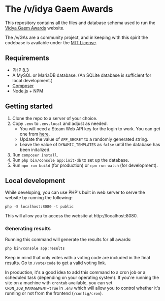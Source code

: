 # The /v/idya Gaem Awards

This repository contains all the files and database schema used to run the [Vidya Gaem Awards](https://vidyagaemawards.com) website.

The /v/GAs are a community project, and in keeping with this spirit the codebase is available
under the [MIT License](https://opensource.org/licenses/MIT).

## Requirements

 * PHP 8.3
 * A MySQL or MariaDB database. (An SQLite database is sufficient for local development.) 
 * [Composer](https://getcomposer.org/)
 * Node.js + NPM

## Getting started

 1. Clone the repo to a server of your choice.
 2. Copy `.env` to `.env.local` and adjust as needed.
    * You will need a Steam Web API key for the login to work. You can get one from [here](https://steamcommunity.com/dev/apikey).
    * Update the value of `APP_SECRET` to a randomly generated string.
    * Leave the value of `DYNAMIC_TEMPLATES` as `false` until the database has been initalized.
 3. Run `composer install`.
 4. Run `php bin/console app:init-db` to set up the database.
 5. Run `npm run build` (for production) or `npm run watch` (for development).

## Local development

While developing, you can use PHP's built in web server to serve the website by running the following:

`php -S localhost:8080 -t public`

This will allow you to access the website at http://localhost:8080.

### Generating results

Running this command will generate the results for all awards:

`php bin/console app:results`

Keep in mind that only votes with a voting code are included in the final results. Go to `/vote/code` to get a valid
voting link.

In production, it's a good idea to add this command to a cron job or a scheduled task (depending on your operating
system). If you're running the site on a machine with `crontab` available, you can set `CRON_JOB_MANAGEMENT=true` in
`.env` which will allow you to control whether it's running or not from the frontend (`/config/cron`).
